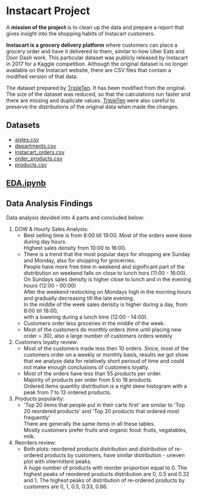# Instacart Project

A **mission of the project** is to clean up the data and prepare a report that gives insight into the shopping habits of Instacart customers.

**Instacart is a grocery delivery platform** where customers can place a grocery order and have it delivered to them, similar to how Uber Eats and Door Dash work. This particular dataset was publicly released by Instacart in 2017 for a Kaggle competition. Although the original dataset is no longer available on the Instacart website, there are CSV files that contain a modified version of that data. 

The dataset prepared by [TripleTen](https://tripleten.com/). It has been modified from the original. The size of the dataset was reduced, so that the calculations run faster and there are missing and duplicate values. [TripleTen](https://tripleten.com/) were also careful to preserve the distributions of the original data when made the changes.

## Datasets

* [aisles.csv](https://github.com/ravtsen/Instacart_project/blob/main/aisles.csv)
* [departments.csv](https://github.com/ravtsen/Instacart_project/blob/main/departments.csv)
* [instacart_orders.csv](https://github.com/ravtsen/Instacart_project/blob/main/instacart_orders.csv)
* [order_products.csv](https://github.com/ravtsen/Instacart_project/blob/main/order_products.csv)
* [products.csv](https://github.com/ravtsen/Instacart_project/blob/main/products.csv)

## [EDA.ipynb](https://github.com/ravtsen/Instacart_project/blob/main/EDA.ipynb)

## Data Analysis Findings

Data analysis devided into 4 parts and concluded below:

1. DOW & Hourly Sales Analysis:
    * Best selling time is from 8:00 till 19:00. Most of the orders were done during day hours.<br/>
    Highest sales density from 10:00 to 16:00.
    * There is a trend that the most popular days for shopping are Sunday and Monday, also for shopping for grocerries.<br/>
    People have more free time in weekend and significant part of the distribution on weekend falls on close to lunch hors (11:00 - 16:00).<br/>
    On Sundays sales density is higher close to lunch and in the evening hours (12:00 - 00:00)<br/> 
    After the weekend restocking on Mondays high in the morning hours and gradually decreasing till the late evening.<br/>
    In the middle of the week sales density is higher during a day, from 8:00 till 18:00,<br/> with a lowering during a lunch time (12:00 - 14:00).
    * Customers order less groceries in the middle of the week.<br/> 
    * Most of the customers do monthly orders (time until placing new order = 30), also a large number of customers orders weekly<br/>
2. Customers loyalty review:
    * Most of the customers made less then 10 orders. 
    Since, most of the customers order on a weekly or monthly basis, results we got show that we analyse data for relatively short perioud of time and could not make enough conclusions of customers loyalty.
    * Most of the orders have less than 55 products per order.<br/>
    Majority of products per order from 5 to 18 products.<br/>
    Ordered items quantity distribution is a right skew histogram with a peak from 7 to 13 ordered products.
3. Products popularity:
    * 'Top 20 items that people put in their carts first' are similar to 'Top 20 reordered products' and 'Top 20 products that ordered most frequently'<br/> 
    There are generally the same items in all these tables.<br/>
    Mostly customers prefer fruits and organic food: fruits, vegatables, milk.
4. Reorders review:
    * Both plots: reordered products distribution and distribution of re-ordered products by customers, have similar distribution - uneven plot with intermittent peaks.<br/> 
    A huge number of products with reorder proportion equal to 0.
    The highest peaks of reordered products distribution are 0, 0.5 and 0.32 and 1.
    The highest peaks of distribution of re-ordered products by customers are 0, 1, 0.5, 0.33, 0.66.
